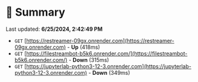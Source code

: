 # 📖 Summary
Last updated: **6/25/2024, 2:42:49 PM**

- `GET` [https://restreamer-09gx.onrender.com](https://restreamer-09gx.onrender.com) - **Up** (418ms)
- `GET` [https://filestreambot-b5k6.onrender.com/](https://filestreambot-b5k6.onrender.com/) - **Down** (315ms)
- `GET` [https://jupyterlab-python3-12-3.onrender.com](https://jupyterlab-python3-12-3.onrender.com) - **Down** (349ms)
